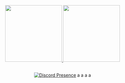 <div align="center">
  <a href="https://ayo.so/cursed">
  <img height="180em" src="https://github-readme-stats.vercel.app/api?username=1I337&show_icons=true&theme=dark&include_all_commits=true&count_private=true"/>
  <img height="180em" src="https://github-readme-stats.vercel.app/api/top-langs/?username=rafaballerini&layout=compact&langs_count=7&theme=dark"
</div>
 <div style="display: inline_block"><br>
   
   [![Discord Presence](https://lanyard.cnrad.dev/api/928791980660621403
                            )](https://discord.com/users/928791980660621403)
a
   a
   a
   a
